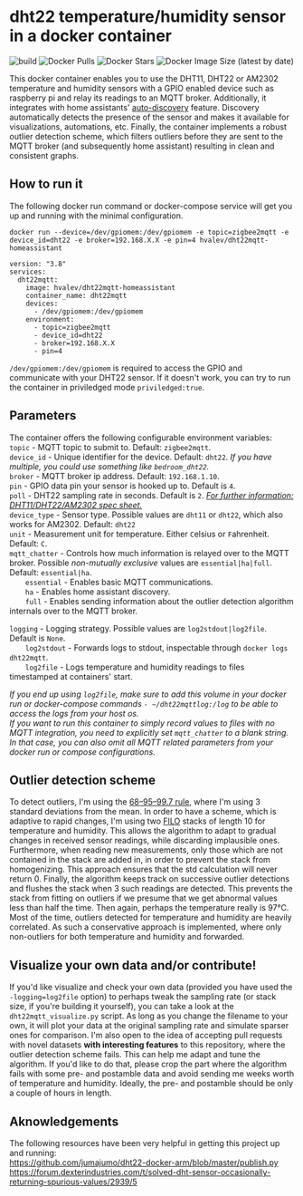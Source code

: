 # dht22 temperature/humidity sensor in a docker container
![build](https://github.com/hvalev/dht22mqtt-homeassistant/workflows/build/badge.svg)
![Docker Pulls](https://img.shields.io/docker/pulls/hvalev/dht22mqtt-homeassistant)
![Docker Stars](https://img.shields.io/docker/stars/hvalev/dht22mqtt-homeassistant)
![Docker Image Size (latest by date)](https://img.shields.io/docker/image-size/hvalev/dht22mqtt-homeassistant)

This docker container enables you to use the DHT11, DHT22 or AM2302 temperature and humidity sensors with a GPIO enabled device such as raspberry pi and relay its readings to an MQTT broker. Additionally, it integrates with home assistants' [auto-discovery](https://www.home-assistant.io/docs/mqtt/discovery/) feature. Discovery automatically detects the presence of the sensor and makes it available for visualizations, automations, etc. Finally, the container implements a robust outlier detection scheme, which filters outliers before they are sent to the MQTT broker (and subsequently home assistant) resulting in clean and consistent graphs.

## How to run it
The following docker run command or docker-compose service will get you up and running with the minimal configuration.

```docker run --device=/dev/gpiomem:/dev/gpiomem -e topic=zigbee2mqtt -e device_id=dht22 -e broker=192.168.X.X -e pin=4 hvalev/dht22mqtt-homeassistant```

```
version: "3.8"
services:
  dht22mqtt:
    image: hvalev/dht22mqtt-homeassistant
    container_name: dht22mqtt
    devices:
      - /dev/gpiomem:/dev/gpiomem
    environment:
      - topic=zigbee2mqtt
      - device_id=dht22
      - broker=192.168.X.X
      - pin=4
```
```/dev/gpiomem:/dev/gpiomem``` is required to access the GPIO and communicate with your DHT22 sensor. If it doesn't work, you can try to run the container in priviledged mode ```priviledged:true```.

## Parameters
The container offers the following configurable environment variables:</br>
```topic``` - MQTT topic to submit to. Default: ```zigbee2mqtt```. </br>
```device_id``` - Unique identifier for the device. Default: ```dht22```. *If you have multiple, you could use something like ```bedroom_dht22```.* </br>
```broker``` - MQTT broker ip address. Default: ```192.168.1.10```. </br>
```pin``` - GPIO data pin your sensor is hooked up to. Default is ```4```. </br>
```poll``` - DHT22 sampling rate in seconds. Default is ```2```. [*For further information: DHT11/DHT22/AM2302 spec sheet.*](https://lastminuteengineers.com/dht11-dht22-arduino-tutorial/) </br> 
```device_type``` - Sensor type. Possible values are ```dht11``` or ```dht22```, which also works for AM2302. Default: ```dht22``` </br>
```unit``` - Measurement unit for temperature. Either ```C```elsius or ```F```ahrenheit. Default: ```C```. </br>
```mqtt_chatter``` - Controls how much information is relayed over to the MQTT broker. Possible *non-mutually exclusive* values are ```essential|ha|full```. Default: ```essential|ha```. </br>
&emsp;&emsp;```essential``` - Enables basic MQTT communications. </br>
&emsp;&emsp;```ha``` - Enables home assistant discovery. </br>
&emsp;&emsp;```full``` - Enables sending information about the outlier detection algorithm internals over to the MQTT broker. </br>

```logging``` - Logging strategy. Possible values are ```log2stdout|log2file```. Default is ```None```. </br>
&emsp;&emsp;```log2stdout``` - Forwards logs to stdout, inspectable through ```docker logs dht22mqtt```. </br>
&emsp;&emsp;```log2file``` - Logs temperature and humidity readings to files timestamped at containers' start. </br>

*If you end up using ```log2file```, make sure to add this volume in your docker run or docker-compose commands ```- ~/dht22mqttlog:/log``` to be able to access the logs from your host os.* </br> 
*If you want to run this container to simply record values to files with no MQTT integration, you need to explicitly set ```mqtt_chatter``` to a blank string. In that case, you can also omit all MQTT related parameters from your docker run or compose configurations.*

## Outlier detection scheme
To detect outliers, I'm using the [68–95–99.7 rule](https://en.wikipedia.org/wiki/68%E2%80%9395%E2%80%9399.7_rule), where I'm using 3 standard deviations from the mean. 
In order to have a scheme, which is adaptive to rapid changes, I'm using two [FILO](https://everythingcomputerscience.com/discrete_mathematics/Stacks_and_Queues.html) stacks of length 10 for temperature and humidity.
This allows the algorithm to adapt to gradual changes in received sensor readings, while discarding implausible ones.
Furthermore, when reading new measurements, only those which are not contained in the stack are added in, in order to prevent the stack from homogenizing.
This approach ensures that the std calculation will never return 0.
Finally, the algorithm keeps track on successive outlier detections and flushes the stack when 3 such readings are detected. This prevents the stack from fitting on outliers if we presume that we get abnormal values less than half the time. 
Then again, perhaps the temperature really is 97°C.
Most of the time, outliers detected for temperature and humidity are heavily correlated.
As such a conservative approach is implemented, where only non-outliers for both temperature and humidity and forwarded.

## Visualize your own data and/or contribute!
If you'd like visualize and check your own data (provided you have used the ```-logging=log2file``` option) to perhaps tweak the sampling rate (or stack size, if you're building it yourself), you can take a look at the ```dht22mqtt_visualize.py``` script. As long as you change the filename to your own, it will plot your data at the original sampling rate and simulate sparser ones for comparison. I'm also open to the idea of accepting pull requests with novel datasets **with interesting features** to this repository, where the outlier detection scheme fails. This can help me adapt and tune the algorithm. If you'd like to do that, please crop the part where the algorithm fails with some pre- and postamble data and avoid sending me weeks worth of temperature and humidity. Ideally, the pre- and postamble should be only a couple of hours in length. 

## Aknowledgements
The following resources have been very helpful in getting this project up and running: </br>
https://github.com/jumajumo/dht22-docker-arm/blob/master/publish.py </br>
https://forum.dexterindustries.com/t/solved-dht-sensor-occasionally-returning-spurious-values/2939/5